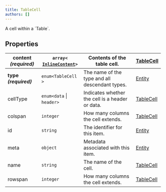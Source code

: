 ```yaml
---
title: TableCell
authors: []
---
```


A cell within a \`Table\`. 

## Properties

| **content _(required)_** | `array<`​[`InlineContent`](./InlineContent.html)​`>` | Contents of the table cell.                     | [TableCell](./TableCell.html) |
| ------------------------ | ---------------------------------------------------- | ----------------------------------------------- | ----------------------------- |
| **type _(required)_**    | `enum<`​`TableCell`​`>`                              | The name of the type and all descendant types.  | [Entity](./Entity.html)       |
| cellType                 | `enum<`​`data` \| `header`​`>`                       | Indicates whether the cell is a header or data. | [TableCell](./TableCell.html) |
| colspan                  | `integer`                                            | How many columns the cell extends.              | [TableCell](./TableCell.html) |
| id                       | `string`                                             | The identifier for this item.                   | [Entity](./Entity.html)       |
| meta                     | `object`                                             | Metadata associated with this item.             | [Entity](./Entity.html)       |
| name                     | `string`                                             | The name of the cell.                           | [TableCell](./TableCell.html) |
| rowspan                  | `integer`                                            | How many columns the cell extends.              | [TableCell](./TableCell.html) |

